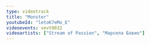 ```yaml
---
type: videotrack
title: "Monster"
youtubeId: "letoK7eMo_E"
videoevents: vevt0032
videoartists: ["Stream of Passion", "Марсела Бовио"]
---
```

